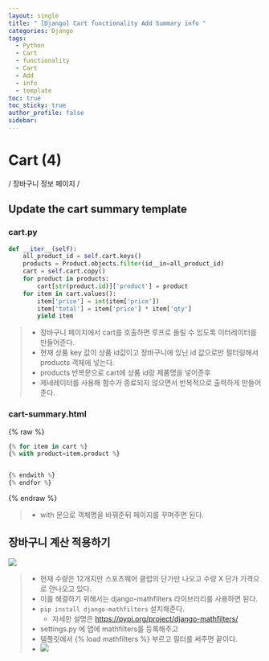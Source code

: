 ```yaml
---
layout: single
title: " [Django] Cart functionality Add Summary info "
categories: Django
tags:
  - Python
  - Cart
  - functionality
  - Cart
  - Add
  - info
  - template
toc: true
toc_sticky: true
author_profile: false
sidebar:
---
```

# Cart (4)

/ 장바구니 정보 페이지 /

## Update the cart summary template

### cart.py
```python
def __iter__(self):
	all_product_id = self.cart.keys()
	products = Product.objects.filter(id__in=all_product_id)
	cart = self.cart.copy()
	for product in products:
		cart[str(product.id)]['product'] = product
	for item in cart.values():
		item['price'] = int(item['price'])
		item['total'] = item['price'] * item['qty']
		yield item
```

>- 장바구니 페이지에서 cart를 호출하면 루프로 돌릴 수 있도록 이터레이터를 만들어준다.
>- 현재 상품 key 값이 상품 id값이고 장바구니에 있닌 id 값으로만 필터링해서 products 객체에 넣는다.
>- products 반복문으로 cart에 상품 id랑 제품명을 넣어준후
>- 제네레이터를 사용해 함수가 종료되지 않으면서 반복적으로 출력하게 만들어 준다.


### cart-summary.html
{% raw %}
```python
{% for item in cart %}
{% with product=item.product %}


{% endwith %}
{% endfor %}

```
{% endraw %}
>- with 문으로 객체명을 바꿔준뒤 페이지를 꾸며주면 된다.

## 장바구니 계산 적용하기

![](https://i.imgur.com/62fvgh7.png)


>- 현재 수량은 12개지만 스포츠웨어 클럽의 단가만 나오고 수량 X 단가 가격으로 안나오고 있다.
>- 이를 해결하기 위해서는 django-mathfilters 라이브러리를 사용하면 된다.
>- `pip install django-mathfilters` 설치해준다.
>	- 자세한 설명은 https://pypi.org/project/django-mathfilters/
>- settings.py 에 앱에 mathfilters를 등록해주고
>- 템플릿에서 {% load mathfilters %} 부르고 필터를 써주면 끝이다.
>- ![](https://i.imgur.com/lNx8OIw.png)




